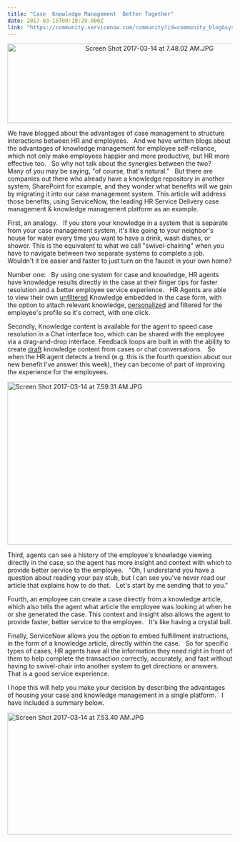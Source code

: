 ```yaml
---
title: "Case  Knowledge Management  Better Together"
date: 2017-03-15T00:19:29.000Z
link: "https://community.servicenow.com/community?id=community_blog&sys_id=947c22e1dbd0dbc01dcaf3231f961905"
---
```

<p style="text-align: center;"><img  alt="Screen Shot 2017-03-14 at 7.48.02 AM.JPG" class="image-1 jive-image" src="7c0c3002db1013043eb27a9e0f961931.iix" style="width: 620px; height: 178px;"/></p><p></p><p>We have blogged about the advantages of case management to structure interactions between HR and employees.   And we have written blogs about the advantages of knowledge management for employee self-reliance, which not only make employees happier and more productive, but HR more effective too.   So why not talk about the synergies between the two?   Many of you may be saying, "of course, that's natural."   But there are companies out there who already have a knowledge repository in another system, SharePoint for example, and they wonder what benefits will we gain by migrating it into our case management system. This article will address those benefits, using ServiceNow, the leading HR Service Delivery case management &amp; knowledge management platform as an example.   </p><p></p><p>First, an analogy.   If you store your knowledge in a system that is separate from your case management system, it's like going to your neighbor's house for water every time you want to have a drink, wash dishes, or shower. This is the equivalent to what we call "swivel-chairing" when you have to navigate between two separate systems to complete a job.   Wouldn't it be easier and faster to just turn on the faucet in your own home?</p><p></p><p>Number one:   By using one system for case and knowledge, HR agents have knowledge results directly in the case at their finger tips for faster resolution and a better employee service experience.   HR Agents are able to view their own <span style="text-decoration: underline;">unfiltered</span> Knowledge embedded in the case form, with the option to attach relevant knowledge, <span style="text-decoration: underline;">personalized</span> and filtered for the employee's profile so it's correct, with one click.   </p><p></p><p>Secondly, Knowledge content is available for the agent to speed case resolution in a Chat interface too, which can be shared with the employee via a drag-and-drop interface. Feedback loops are built in with the ability to create <span style="text-decoration: underline;">draft</span> knowledge content from cases or chat conversations.   So when the HR agent detects a trend (e.g. this is the fourth question about our new benefit I've answer this week), they can become of part of improving the experience for the employees.</p><p></p><p><img  alt="Screen Shot 2017-03-14 at 7.59.31 AM.JPG" class="image-2 jive-image" src="743ddc8adbdc17041dcaf3231f96199a.iix" style="width: 620px; height: 365px;"/></p><p></p><p>Third, agents can see a history of the employee's knowledge viewing directly in the case, so the agent has more insight and context with which to provide better service to the employee.   "Oh, I understand you have a question about reading your pay stub, but I can see you've never read our article that explains how to do that.   Let's start by me sending that to you."</p><p></p><p>Fourth, an employee can create a case directly from a knowledge article, which also tells the agent what article the employee was looking at when he or she generated the case. This context and insight also allows the agent to provide faster, better service to the employee.   It's like having a crystal ball.</p><p></p><p>Finally, ServiceNow allows you the option to embed fulfillment instructions, in the form of a knowledge article, directly within the case.   So for specific types of cases, HR agents have all the information they need right in front of them to help complete the transaction correctly, accurately, and fast without having to swivel-chair into another system to get directions or answers.   That is a good service experience.   </p><p></p><p>I hope this will help you make your decision by describing the advantages of housing your case and knowledge management in a single platform.   I have included a summary below.</p><p></p><p><img  alt="Screen Shot 2017-03-14 at 7.53.40 AM.JPG" class="image-3 jive-image" src="ac1bbfb5db90db048c8ef4621f9619cf.iix" style="width: 620px; height: 273px;"/></p>